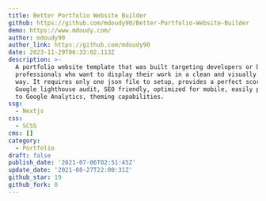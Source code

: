 ```yaml
---
title: Better Portfolio Website Builder
github: https://github.com/mdoudy90/Better-Portfolio-Website-Builder
demo: https://www.mdoudy.com/
author: mdoudy90
author_link: https://github.com/mdoudy90
date: 2023-11-29T06:33:02.113Z
description: >-
  A portfolio website template that was built targeting developers or business
  professionals who want to display their work in a clean and visually appealing
  way. It requires only one json file to setup, provides a perfect score on
  Google lighthouse audit, SEO friendly, optimized for mobile, easily plugs in
  to Google Analytics, theming capabilities.
ssg:
  - Nextjs
css:
  - SCSS
cms: []
category:
  - Portfolio
draft: false
publish_date: '2021-07-06T02:51:45Z'
update_date: '2021-08-27T22:00:31Z'
github_star: 19
github_fork: 8
---
```

